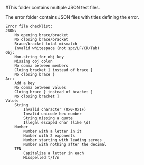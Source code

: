#This folder contains multiple JSON test files.  

The error folder contains JSON files with titles defining the error.


	Error file checklist:
	JSON:
		No opening brace/bracket
		No closing brace/bracket
		Brace/bracket total mismatch
		Invalid whitespace (not spc/LF/CR/Tab)
	Obj:
		Non-string for obj key
		Missing obj colon
		No comma between members
		Cloing bracket ] instead of brace }
		No closing brace }
	Arr:
		Add a key
		No comma between values
		Cloing brace } instead of bracket ]
		No closing bracket ]
	Value:
		String
			Invalid character (0x0-0x1F)
			Invalid unicode hex number
			String missing a quote
			Illegal escaped char (like \d)
		Number
			Number with a letter in it
			Number with 2 exponents
			Number starting with leading zeroes
			Number with nothing after the decimal
		TFN
			Capitalize a letter in each
			Misspelled t/f/n

